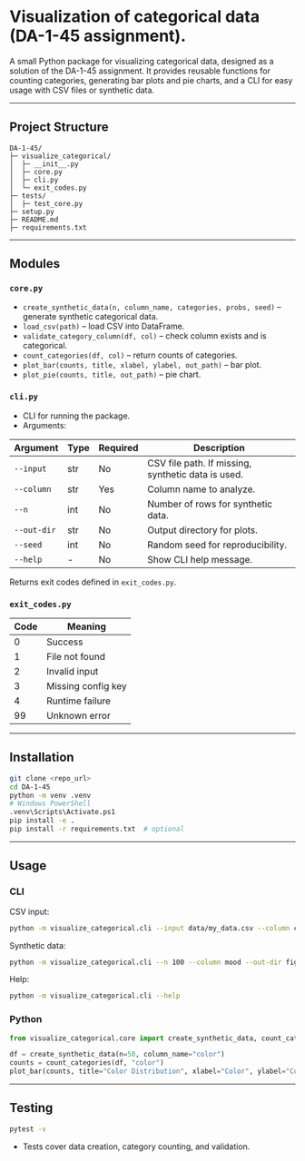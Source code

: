 # Visualization of categorical data (DA-1-45 assignment).

A small Python package for visualizing categorical data, designed as a solution of the DA-1-45 assignment. It provides reusable functions for counting categories, generating bar plots and pie charts, and a CLI for easy usage with CSV files or synthetic data.

---

## Project Structure

```
DA-1-45/
├─ visualize_categorical/
│  ├─ __init__.py
│  ├─ core.py
│  ├─ cli.py
│  └─ exit_codes.py
├─ tests/
│  ├─ test_core.py
├─ setup.py
├─ README.md
├─ requirements.txt
```

---

## Modules

### `core.py`

* `create_synthetic_data(n, column_name, categories, probs, seed)` – generate synthetic categorical data.
* `load_csv(path)` – load CSV into DataFrame.
* `validate_category_column(df, col)` – check column exists and is categorical.
* `count_categories(df, col)` – return counts of categories.
* `plot_bar(counts, title, xlabel, ylabel, out_path)` – bar plot.
* `plot_pie(counts, title, out_path)` – pie chart.

### `cli.py`

* CLI for running the package.
* Arguments:

| Argument    | Type | Required | Description                                        |
| ----------- | ---- | -------- | -------------------------------------------------- |
| `--input`   | str  | No       | CSV file path. If missing, synthetic data is used. |
| `--column`  | str  | Yes      | Column name to analyze.                            |
| `--n`       | int  | No       | Number of rows for synthetic data.                 |
| `--out-dir` | str  | No       | Output directory for plots.                        |
| `--seed`    | int  | No       | Random seed for reproducibility.                   |
| `--help`    | -    | No       | Show CLI help message.                             |

Returns exit codes defined in `exit_codes.py`.

### `exit_codes.py`

| Code | Meaning            |
| ---- | ------------------ |
| 0    | Success            |
| 1    | File not found     |
| 2    | Invalid input      |
| 3    | Missing config key |
| 4    | Runtime failure    |
| 99   | Unknown error      |

---

## Installation

```bash
git clone <repo_url>
cd DA-1-45
python -m venv .venv
# Windows PowerShell
.venv\Scripts\Activate.ps1
pip install -e .
pip install -r requirements.txt  # optional
```

---

## Usage

### CLI

CSV input:

```bash
python -m visualize_categorical.cli --input data/my_data.csv --column color --out-dir figures
```

Synthetic data:

```bash
python -m visualize_categorical.cli --n 100 --column mood --out-dir figures --seed 42
```

Help:

```bash
python -m visualize_categorical.cli --help
```

### Python

```python
from visualize_categorical.core import create_synthetic_data, count_categories, plot_bar

df = create_synthetic_data(n=50, column_name="color")
counts = count_categories(df, "color")
plot_bar(counts, title="Color Distribution", xlabel="Color", ylabel="Count", out_path="bar.png")
```

---

## Testing

```bash
pytest -v
```

* Tests cover data creation, category counting, and validation.
